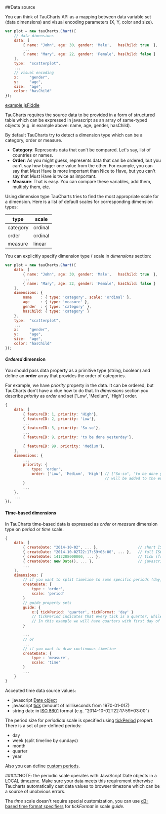 ##Data source

You can think of TauCharts API as a mapping between data variable set (data dimensions) and visual encoding parameters (X, Y, color and size).

```javascript
var plot = new tauCharts.Chart({
    // data dimensions
    data: [
        { name: "John", age: 30, gender: 'Male',   hasChild: true  },
        ...
        { name: "Mary", age: 22, gender: 'Female', hasChild: false }
    ],
    type:  "scatterplot",
    ...
    // visual encoding
    x:     "gender",
    y:     "age",
    size:  "age",
    color: "hasChild"
});
```

[example jsFiddle](https://jsfiddle.net/taucharts/q4ka1aw4/)

TauCharts requires the source data to be provided in a form of structured table which can be expressed in javascript as an array of same-typed objects (e.g. in example above: name, age, gender, hasChild).

By default TauCharts try to detect a dimension type which can be a category, order or measure.

* **Category**: Represents data that can't be compared. Let's say, list of countries or names.
* **Order**: As you might guess, represents data that can be ordered, but you can't say how bigger one value from the other. For example, you can say that Must Have is more important than Nice to Have, but you can't say that Must Have is twice as important.
* **Measure**: That is easy. You can compare these variables, add them, multiply them, etc.

Using dimension type TauCharts tries to find the most appropriate scale for a dimension. Here is a list of default scales for corresponding dimension types:

| type | scale |
| -- | -- |
| category | ordinal |
| order | ordinal |
| measure | linear |

You can explicitly specify dimension type / scale in *dimensions* section:

```javascript
var plot = new tauCharts.Chart({
    data: [
        { name: "John", age: 30, gender: 'Male',   hasChild: true  },
        ...
        { name: "Mary", age: 22, gender: 'Female', hasChild: false }
    ],
    dimensions: {
        name    : { type: 'category', scale: 'ordinal' },
        age     : { type: 'measure' },
        gender  : { type: 'category' },
        hasChild: { type: 'category' }
    },
    type:  "scatterplot",
    ...
    x:     "gender",
    y:     "age",
    size:  "age",
    color: "hasChild"
});
```


#### *Ordered* dimension

You should pass data property as a primitive type (string, boolean) and define an **order** array that provides the order of categories.

For example, we have *priority* property in the data. It can be ordered, but TauCharts don't have a clue how to do that. In *dimensions* section you describe *priority* as *order* and set ['Low', 'Medium', 'High'] order.

```javascript
{
    data: [
        { featureID: 1, priority: 'High'},
        { featureID: 2, priority: 'Low'},
        ...
        { featureID: 5, priority: 'So-so'},
        ...
        { featureID: 9, priority: 'to be done yesterday'},

        { featureID: 99, priority: 'Medium'},
    ],
    dimensions: {
        ...
        priority: {
            type: 'order',
            order: ['Low', 'Medium', 'High'] // ["So-so", "to be done yesterday"]
                                             // will be added to the end of order
        }
        ...
    },
    ...
});
```

<!---

(((!!!NESTED OBJECTS ARE THE SOURCE OF OBJECTS AND COMPLEXITY!!!)))

#### Nested objects in DataSource (DEPRECATED)

In previous examples we used only primitive values in data.  TauCharts API allows you to pass nested objects as well. In this case you should specify which property is an identity and which property should be on axis ticks.

This can be useful for visualizing complex entities which *potentially* can have non-unique names but have to be tracked by their unique identity (for example, Cities are non-unique).

Let's check an example where property *person* contains nested object with *pass* and *firstName* properties. It means we want to encode persons by their passport number, but display their first names on axis marks.

```javascript
{
    data: [
        { status: "married", person: { pass: 1, firstName: 'John'  }},
        { status: "single" , person: { pass: 2, firstName: 'John'  }},
        ...
        { status: "married", person: { pass: 5, firstName: 'Mary'  }}
    ],
    dimensions: {   // <------- dimensions
        person: {
            type : 'category',
            value: 'pass'               // NOTE: use [value] property
                                        // to map identity (pass) in dimensions
        }
        ...
    },
    ...
    x: "person",
    ...
    guide: {        // <------- visual guide
        x: { tickLabel: "firstName" }   // NOTE: use [name] property
                                        // to map visual property (firstName)
                                        // to x axis ticks
    }
});
```

You can use nested objects to specify *ordered* dimensions:

```javascript
{
    data: [
        { bugName: "Exception", severity: { id: 1, title: 'Worse to fix it'  }},
        { bugName: "Error 404", severity: { id: 2, title: 'Laught if notice'  }},
        ...
        { bugName: "Crash App", severity: { id: 5, title: 'Fix ASAP'  }}
    ],
    dimensions: {   // <------- dimensions
        severity: {
            type : 'order',
            value: 'id'             // NOTE: [value] property to map severity id
        }
        ...
    },
    ...
    x: "severity",
    ...
    guide: {        // <------- visual guide
        x: { tickLabel: "title" }   // NOTE: use [name] property
                                    // to map visual property (severity title)
                                    // to x axis ticks
    }
});
```
-->

#### Time-based dimensions

In TauCharts time-based data is expressed as *order* or *measure* dimension type on *period* or *time* scale.

```javascript
{
    data: [
        { createDate: "2014-10-02", ... },                  // short ISO
        { createDate: "2014-10-02T22:17:59+03:00", ... },   // full ISO
        { createDate: 1412208000000, ... },                 // tick (from 1970-01-01Z)
        { createDate: new Date(), ... },                    // javascript Date object
        ...
    ],
    dimensions: {
        // if you want to split timeline to some specific periods (day, week, quarter...)
        createDate: {
            type : 'order',
            scale: 'period'
        }
        // guide property sets 
        guide: {
            x:{ tickPeriod: 'quarter', tickFormat: 'day' }
            // tickPeriod indicates that every tick is a quarter, while tickFormat sets how tick value will be displayed
            // In this example we will have quarters with first day of the quarter: 01-Jan-2014, 01-Apr-2014, 01-Jul-2014, 01-Oct-2014...
        }

        ...
        // or
        ...
        // if you want to draw continuous timeline
        createDate: {
            type : 'measure',
            scale: 'time'
        }
        ...
    }
}
```

Accepted time data source values:
- javascript [Date object](https://developer.mozilla.org/en-US/docs/Web/JavaScript/Reference/Global_Objects/Date)
- javascript [tick](http://www.w3schools.com/jsref/jsref_gettime.asp) (amount of milliseconds from 1970-01-01Z)
- string date in [ISO 8601](https://en.wikipedia.org/wiki/ISO_8601) format (e.g. "2014-10-02T22:17:59+03:00")

The period size for *periodical* scale is specified using [tickPeriod](../basic/guide.md#tickperiod) propert. There is a set of pre-defined periods:
- day
- week (split timeline by sundays)
- month
- quarter
- year

Also you can define [custom periods](../plugins/customticks.md).

#####NOTE: the periodic scale operates with JavaScript Date objects in a LOCAL timezone. Make sure your data meets this requirement otherwise Taucharts automatically cast data values to browser timezone which can be a source of unobvious errors.

The *time* scale doesn't require special customization, you can use [d3-based time format specifiers](https://github.com/mbostock/d3/wiki/Time-Formatting#format) for *tickFormat* in scale *guide*.
